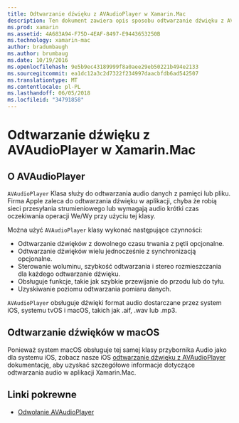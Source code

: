 ```yaml
---
title: Odtwarzanie dźwięku z AVAudioPlayer w Xamarin.Mac
description: Ten dokument zawiera opis sposobu odtwarzanie dźwięku z AVAudioPlayer w aplikacji Xamarin.Mac. Zawarto informacje AVAudioPlayer na wysokim poziomie oraz linki do dokumentacji, która opisuje on dokładniejszego.
ms.prod: xamarin
ms.assetid: 4A683A94-F75D-4EAF-8497-E9443653250B
ms.technology: xamarin-mac
author: bradumbaugh
ms.author: brumbaug
ms.date: 10/19/2016
ms.openlocfilehash: 9e5b9ec43189999f8a0aee29eb50221b494e2133
ms.sourcegitcommit: ea1dc12a3c2d7322f234997daacbfdb6ad542507
ms.translationtype: MT
ms.contentlocale: pl-PL
ms.lasthandoff: 06/05/2018
ms.locfileid: "34791858"
---
```

# <a name="playing-sound-with-avaudioplayer-in-xamarinmac"></a>Odtwarzanie dźwięku z AVAudioPlayer w Xamarin.Mac

## <a name="about-the-avaudioplayer"></a>O AVAudioPlayer

`AVAudioPlayer` Klasa służy do odtwarzania audio danych z pamięci lub pliku. Firma Apple zaleca do odtwarzania dźwięku w aplikacji, chyba że robią sieci przesyłania strumieniowego lub wymagają audio krótki czas oczekiwania operacji We/Wy przy użyciu tej klasy.

Można użyć `AVAudioPlayer` klasy wykonać następujące czynności:

- Odtwarzanie dźwięków z dowolnego czasu trwania z pętli opcjonalne.
- Odtwarzanie dźwięków wielu jednocześnie z synchronizacją opcjonalne.
- Sterowanie woluminu, szybkość odtwarzania i stereo rozmieszczania dla każdego odtwarzanie dźwięku.
- Obsługuje funkcje, takie jak szybkie przewijanie do przodu lub do tyłu.
- Uzyskiwanie poziomu odtwarzania pomiaru danych.

`AVAudioPlayer` obsługuje dźwięki format audio dostarczane przez system iOS, systemu tvOS i macOS, takich jak .aif, .wav lub .mp3.

## <a name="playing-sounds-in-macos"></a>Odtwarzanie dźwięków w macOS

Ponieważ system macOS obsługuje tej samej klasy przybornika Audio jako dla systemu iOS, zobacz nasze iOS [odtwarzanie dźwięku z AVAudioPlayer](https://developer.xamarin.com/recipes/ios/media/sound/avaudioplayer/) dokumentację, aby uzyskać szczegółowe informacje dotyczące odtwarzania audio w aplikacji Xamarin.Mac.

## <a name="related-links"></a>Linki pokrewne

- [Odwołanie AVAudioPlayer](https://developer.apple.com/documentation/avfoundation/avaudioplayer)
